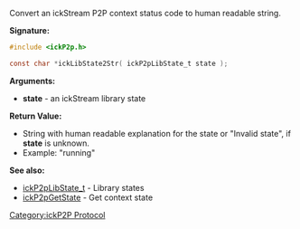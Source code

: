 Convert an ickStream P2P context status code to human readable string.

**Signature:**

``` c
#include <ickP2p.h>

const char *ickLibState2Str( ickP2pLibState_t state );
```

**Arguments:**

  - **state** - an ickStream library state

**Return Value:**

  - String with human readable explanation for the state or "Invalid
    state", if **state** is unknown.
  - Example: "running"

**See also:**

  - [ickP2pLibState_t](../ickP2p/ickP2pLibState_t "wikilink") -
    Library states
  - [ickP2pGetState](../ickP2p/ickP2pGetState "wikilink") - Get context
    state

[Category:ickP2P Protocol](Category:ickP2P_Protocol "wikilink")
